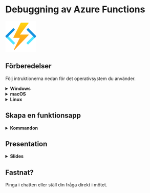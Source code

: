 # Debuggning av Azure Functions

<img src="images/function.png" alt="drawing" width="96" height="96"/>

## Förberedelser

Följ intruktionerna nedan för det operativsystem du använder.


<details><summary><strong>Windows</strong></summary>
<p>

1. Ladda ned .NET Core 3.1 SDK här [64-bitars-installationsfil](https://dotnet.microsoft.com/download/dotnet/thank-you/sdk-3.1.408-windows-x64-installer)
2. Installera Azure Functions Core Tools [64-bitars-installationsfil](https://go.microsoft.com/fwlink/?linkid=2135274)
3. Installera [VSCode](https://code.visualstudio.com/Download#) (Visual Studio Code)
4. Installera [Azurite Extension](https://marketplace.visualstudio.com/items?itemName=Azurite.azurite) till VSCode

Skapa en mapp i `C:\` eller liknande som heter `azurite`
Ändra location inställningen in Azurite Extension till att peka på din mapp.
Se nedan gif hur du gör det.

<img src="images/azurite.location.setting.gif" alt="drawing" width="500"/>

</p>
</details>

<details><summary><strong>macOS</strong></summary>
<p>

1. Ladda ned .NET Core 3.1 SDK här [installationsfil](https://dotnet.microsoft.com/download/dotnet/thank-you/sdk-3.1.408-macos-x64-installer)
2. Installera Azure Functions Core Tools [länk-till-dokumentation](https://docs.microsoft.com/en-us/azure/azure-functions/functions-run-local?tabs=macos%2Ccsharp%2Cbash#install-the-azure-functions-core-tools)
3. Installera [VSCode](https://code.visualstudio.com/Download#) (Visual Studio Code)
4. Installera [Azurite Extension](https://marketplace.visualstudio.com/items?itemName=Azurite.azurite) till VSCode

Skapa en mapp i `C:\` eller liknande som heter `azurite`
Ändra location inställningen in Azurite Extension till att peka på din mapp.
Se nedan gif hur du gör det.

<img src="images/azurite.location.setting.gif" alt="drawing" width="500"/>

</p>
</details>

<details><summary><strong>Linux</strong></summary>
<p>

1. Följ denna [guide](https://docs.microsoft.com/sv-se/dotnet/core/install/linux) för att ladda ned .NET Core 3.1 SDK 
2. Installera Azure Functions Core Tools [länk-till-dokumentation](https://docs.microsoft.com/en-us/azure/azure-functions/functions-run-local?tabs=linux%2Ccsharp%2Cbash#install-the-azure-functions-core-tools)
3. Installera [VSCode](https://code.visualstudio.com/Download#) (Visual Studio Code)
4. Installera [Azurite Extension](https://marketplace.visualstudio.com/items?itemName=Azurite.azurite) till VSCode

Skapa en mapp i `C:\` eller liknande som heter `azurite`
Ändra location inställningen in Azurite Extension till att peka på din mapp.
Se nedan gif hur du gör det.

<img src="images/azurite.location.setting.gif" alt="drawing" width="500"/>

</p>
</details>

## Skapa en funktionsapp

<details><summary><strong>Kommandon</strong></summary>
<p>

Se till att ha dotnet 3.0 eller senare installerat
```
$ dotnet --version
```

Kolla också att det gick bra att installera Azure Functions Core Tools
```
$ func --version
```

Skapa en mapp som till exempel heter `Functions` eller gå till en valfri mapp och skriv `mkdir Functions`

Hoppa in i den mappen

```
$ cd .\Functions\
```

## Här börjar vi skapa funktionsappen 

`Func init` skapar en ny funktionsapp

### Öppna i VSCode (Visual Studio Code)

*för att debuggern ska fungera kräver det att man öppnar upp mappen i VSCode där functionen ligger* 

`code .` öppnar upp mappen du befinner dig i, i VSCode *(missa inte punkten)*

### Kommandon bra att kunna

`dotnet build` bygg ditt projekt 
och `dotnet restore` "synka" dina nuget paket

### Skapa en Funktion! 

`func new` skapar en ny funktionstrigger

Välj `HttpTrigger` i listan och namnge triggern vad du vill

Ändra `Route = null` i in-parametern till funktionen till `Route = "names"` (*rad 17 typ i din HttpTrigger class*)

Tryck `F5` på tangentbordet när du är i VSCode för att starta funtionsappen i debug-läge.

Kör följande kommando utan debugger

`func host start` startar funktionsappen

Öppna förslagsvis upp ett nytt fönster av din kommandotolk och gör en post request till din nyss skapade HttpTrigger!

#### Windows

```
$ curl.exe --request POST http://localhost:7071/api/names --data "{'name':'there!'}"
```

#### Linux och macOS

```
$ curl -X POST -H "Content-Type: application/json" \-d '{"name":"there!"}' \http://localhost:7071/api/names
```

Börja debugga!
</p>
</details>



## Presentation

<details><summary><strong>Slides</strong></summary>
<p>

<br>

<img src="images/Slide1.PNG" alt="drawing" width="640" height="360"/>

<img src="images/Slide2.PNG" alt="drawing" width="640" height="360"/>

<img src="images/Slide3.PNG" alt="drawing" width="640" height="360"/>

<img src="images/Slide4.PNG" alt="drawing" width="640" height="360"/>

<img src="images/Slide5.PNG" alt="drawing" width="640" height="360"/>

<img src="images/Slide6.PNG" alt="drawing" width="640" height="360"/>

<img src="images/Slide7.PNG" alt="drawing" width="640" height="360"/>

<img src="images/Slide8.PNG" alt="drawing" width="640" height="360"/>

<img src="images/Slide9.PNG" alt="drawing" width="640" height="360"/>

<img src="images/Slide10.PNG" alt="drawing" width="640" height="360"/>

<img src="images/Slide11.PNG" alt="drawing" width="640" height="360"/>

<img src="images/Slide12.PNG" alt="drawing" width="640" height="360"/>

<img src="images/Slide13.PNG" alt="drawing" width="640" height="360"/>

<img src="images/Slide14.PNG" alt="drawing" width="640" height="360"/>

</p>
</details>

## Fastnat?

Pinga i chatten eller ställ din fråga direkt i mötet.

